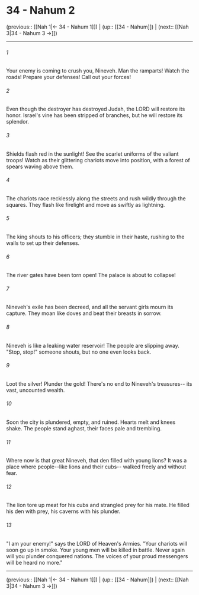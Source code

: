 # 34 - Nahum 2

(previous:: [[Nah 1|← 34 - Nahum 1]]) | (up:: [[34 - Nahum]]) | (next:: [[Nah 3|34 - Nahum 3 →]])

***


###### 1 
Your enemy is coming to crush you, Nineveh. Man the ramparts! Watch the roads! Prepare your defenses! Call out your forces! 

###### 2 
Even though the destroyer has destroyed Judah, the LORD will restore its honor. Israel's vine has been stripped of branches, but he will restore its splendor. 

###### 3 
Shields flash red in the sunlight! See the scarlet uniforms of the valiant troops! Watch as their glittering chariots move into position, with a forest of spears waving above them. 

###### 4 
The chariots race recklessly along the streets and rush wildly through the squares. They flash like firelight and move as swiftly as lightning. 

###### 5 
The king shouts to his officers; they stumble in their haste, rushing to the walls to set up their defenses. 

###### 6 
The river gates have been torn open! The palace is about to collapse! 

###### 7 
Nineveh's exile has been decreed, and all the servant girls mourn its capture. They moan like doves and beat their breasts in sorrow. 

###### 8 
Nineveh is like a leaking water reservoir! The people are slipping away. "Stop, stop!" someone shouts, but no one even looks back. 

###### 9 
Loot the silver! Plunder the gold! There's no end to Nineveh's treasures-- its vast, uncounted wealth. 

###### 10 
Soon the city is plundered, empty, and ruined. Hearts melt and knees shake. The people stand aghast, their faces pale and trembling. 

###### 11 
Where now is that great Nineveh, that den filled with young lions? It was a place where people--like lions and their cubs-- walked freely and without fear. 

###### 12 
The lion tore up meat for his cubs and strangled prey for his mate. He filled his den with prey, his caverns with his plunder. 

###### 13 
"I am your enemy!" says the LORD of Heaven's Armies. "Your chariots will soon go up in smoke. Your young men will be killed in battle. Never again will you plunder conquered nations. The voices of your proud messengers will be heard no more."

***

(previous:: [[Nah 1|← 34 - Nahum 1]]) | (up:: [[34 - Nahum]]) | (next:: [[Nah 3|34 - Nahum 3 →]])
